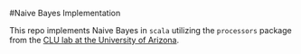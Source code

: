 #Naive Bayes Implementation

This repo implements Naive Bayes in `scala` utilizing the `processors` package from the [CLU lab at the University of Arizona](https://github.com/clulab/processors).

